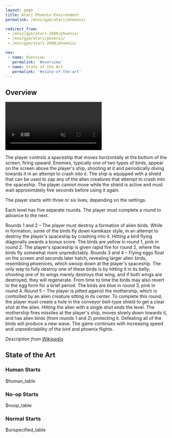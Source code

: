 ```yaml
---
layout: page
title: Atari Phoenix Environment
permalink: /envs/gym/atari/phoenix/

redirect_from:
 - /envs/gym/atari-2600/phoenix/
 - /env/gym/atari/phoenix/
 - /env/gym/atari-2600/phoenix/

nav:
 - name: Overview
   permalink: '#overview'
 - name: State of the Art
   permalink: '#state-of-the-art'
---
```



## Overview

<video autoplay muted loop controls>
  <source src="{{ 'assets/_pages/envs/gym/atari/phoenix.mp4' | absolute_url }}" type="video/mp4">
</video>

The player controls a spaceship that moves horizontally at the bottom of the screen, firing upward. Enemies, typically one of two types of birds, appear on the screen above the player's ship, shooting at it and periodically diving towards it in an attempt to crash into it. The ship is equipped with a shield that can be used to zap any of the alien creatures that attempt to crash into the spaceship. The player cannot move while the shield is active and must wait approximately five seconds before using it again.

The player starts with three or six lives, depending on the settings.

Each level has five separate rounds. The player must complete a round to advance to the next.

Rounds 1 and 2 – The player must destroy a formation of alien birds. While in formation, some of the birds fly down kamikaze style, in an attempt to destroy the player's spaceship by crashing into it. Hitting a bird flying diagonally awards a bonus score. The birds are yellow in round 1, pink in round 2. The player's spaceship is given rapid fire for round 2, where the birds fly somewhat more unpredictably.
Rounds 3 and 4 – Flying eggs float on the screen and seconds later hatch, revealing larger alien birds, resembling phoenices, which swoop down at the player's spaceship. The only way to fully destroy one of these birds is by hitting it in its belly; shooting one of its wings merely destroys that wing, and if both wings are destroyed, they will regenerate. From time to time the birds may also revert to the egg form for a brief period. The birds are blue in round 3, pink in round 4.
Round 5 – The player is pitted against the mothership, which is controlled by an alien creature sitting in its center. To complete this round, the player must create a hole in the conveyor belt-type shield to get a clear shot at the alien. Hitting the alien with a single shot ends the level. The mothership fires missiles at the player's ship, moves slowly down towards it, and has alien birds (from rounds 1 and 2) protecting it. Defeating all of the birds will produce a new wave.
The game continues with increasing speed and unpredictability of the bird and phoenix flights.

*Description from [Wikipedia](https://en.wikipedia.org/wiki/Phoenix_%28video_game%29)*


## State of the Art

### Human Starts

$human_table

### No-op Starts

$noop_table

### Normal Starts

$unspecified_table
